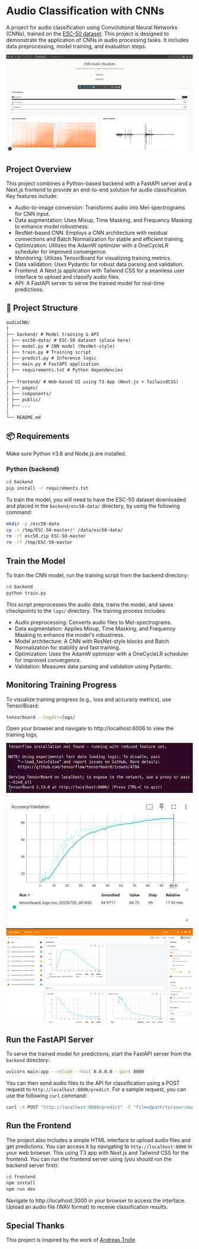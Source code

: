 # Audio Classification with CNNs

A project for audio classification using Convolutional Neural Networks (CNNs), trained on the [ESC-50 dataset](https://github.com/karolpiczak/ESC-50). This project is designed to demonstrate the application of CNNs in audio processing tasks. It includes data preprocessing, model training, and evaluation steps.

![app](assets/img_app.png)
## Project Overview

This project combines a Python-based backend with a FastAPI server and a Next.js frontend to provide an end-to-end solution for audio classification. Key features include:
- Audio-to-image conversion: Transforms audio into Mel-spectrograms for CNN input.
- Data augmentation: Uses Mixup, Time Masking, and Frequency Masking to enhance model robustness.
- ResNet-based CNN: Employs a CNN architecture with residual connections and Batch Normalization for stable and efficient training.
- Optimization: Utilizes the AdamW optimizer with a OneCycleLR scheduler for improved convergence.
- Monitoring: Utilizes TensorBoard for visualizing training metrics.
- Data validation: Uses Pydantic for robust data parsing and validation.
- Frontend: A Next.js application with Tailwind CSS for a seamless user interface to upload and classify audio files.
- API: A FastAPI server to serve the trained model for real-time predictions.
## 📁 Project Structure

```plain
audioCNN/
│
├── backend/ # Model training & API
│ ├── esc50-data/ # ESC-50 dataset (place here)
│ ├── model.py # CNN model (ResNet-style)
│ ├── train.py # Training script
│ ├── predict.py # Inference logic
│ ├── main.py # FastAPI application
│ ├── requirements.txt # Python dependencies
│
├── frontend/ # Web-based UI using T3 App (Next.js + TailwindCSS)
│ ├── pages/
│ ├── components/
│ ├── public/
│ ├── ...
│
└── README.md
```
## 📦 Requirements

Make sure Python ≥3.8 and Node.js are installed.

### Python (backend)

```bash
cd backend
pip install -r requirements.txt
```


To train the model, you will need to have the ESC-50 dataset downloaded and placed in the `backend/esc50-data/` directory, by using the following command:

```bash
mkdir -p /esc50-data
cp -r /tmp/ESC-50-master/* /data/esc50-data/
rm -rf esc50.zip ESC-50-master
rm -rf /tmp/ESC-50-master
```

## Train the Model
To train the CNN model, run the training script from the backend directory:
```bash
cd backend
python train.py
```
This script preprocesses the audio data, trains the model, and saves checkpoints to the `logs/` directory.
The training process includes:
- Audio preprocessing: Converts audio files to Mel-spectrograms.
- Data augmentation: Applies Mixup, Time Masking, and Frequency Masking to enhance the model's robustness.
- Model architecture: A CNN with ResNet-style blocks and Batch Normalization for stability and fast training.
- Optimization: Uses the AdamW optimizer with a OneCycleLR scheduler for improved convergence.  
- Validation: Measures data parsing and validation using Pydantic.

## Monitoring Training Progress
To visualize training progress (e.g., loss and accuracy metrics), use TensorBoard: 
```bash
tensorboard --logdir=logs/
```
Open your browser and navigate to http://localhost:6006 to view the training logs.

![TensorBoard Example](assets/tensorboard.png)

![accuracy](assets/acc.png)
![loss](assets/tensorboard2.png)

## Run the FastAPI Server
To serve the trained model for predictions, start the FastAPI server from the `backend` directory:
```bash
uvicorn main:app --reload --host 0.0.0.0 --port 8000
```

You can then send audio files to the API for classification using a POST request to `http://localhost:8000/predict`.
For a sample request, you can use the following `curl` command:

```bash
curl -X POST "http://localhost:8000/predict" -F "file=@path/to/your/audio/file.wav"
``` 

## Run the Frontend
The project also includes a simple HTML interface to upload audio files and get predictions. You can access it by navigating to `http://localhost:8000` in your web browser. This using T3 app with Next.js and Tailwind CSS for the frontend. You can run the frontend server using (you should run the backend server first):


```bash
cd frontend
npm install
npm run dev
```
Navigate to http://localhost:3000 in your browser to access the interface. Upload an audio file (WAV format) to receive classification results.


## Special Thanks
This project is inspired by the work of [Andreas Trolle](https://www.youtube.com/@andreastrolle) 
